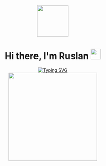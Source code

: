 <div id="header" align="center">
  <img src="https://media.giphy.com/media/M9gbBd9nbDrOTu1Mqx/giphy.gif" width="100"/>
</div>

<h1 align="center">Hi there, I'm Ruslan</a> 
<img src="https://github.com/blackcater/blackcater/raw/main/images/Hi.gif" height="32"/></h1>

<div id="header" align="center">
<a href="https://git.io/typing-svg"><img src="https://readme-typing-svg.herokuapp.com?font=Fira+Code&pause=1000&width=600&lines=Senior+monitoring+automation+engineer+at+Tele2;" alt="Typing SVG" /></a>
</div>


<div id="header" align="center">
  <img src="https://www.codewars.com/users/RusyaZol/badges/small" width="280"/>
</div>
